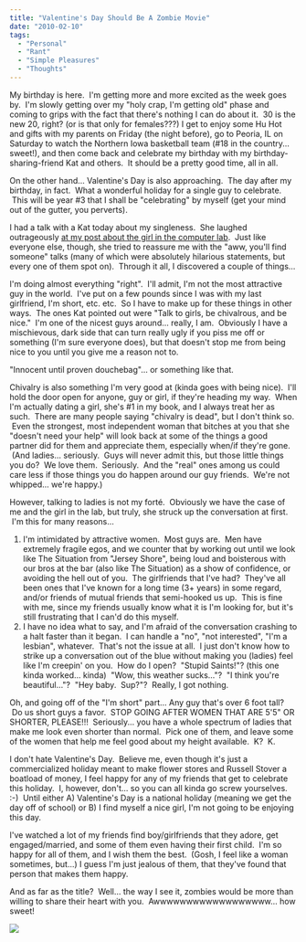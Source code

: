 ```yaml
---
title: "Valentine's Day Should Be A Zombie Movie"
date: "2010-02-10"
tags:
  - "Personal"
  - "Rant"
  - "Simple Pleasures"
  - "Thoughts"
---
```


My birthday is here.  I'm getting more and more excited as the week goes by.  I'm slowly getting over my "holy crap, I'm getting old" phase and coming to grips with the fact that there's nothing I can do about it.  30 is the new 20, right? (or is that only for females???) I get to enjoy some Hu Hot and gifts with my parents on Friday (the night before), go to Peoria, IL on Saturday to watch the Northern Iowa basketball team (#18 in the country... sweet!), and then come back and celebrate my birthday with my birthday-sharing-friend Kat and others.  It should be a pretty good time, all in all.

On the other hand... Valentine's Day is also approaching.  The day after my birthday, in fact.  What a wonderful holiday for a single guy to celebrate.  This will be year #3 that I shall be "celebrating" by myself (get your mind out of the gutter, you perverts).

I had a talk with a Kat today about my singleness.  She laughed outrageously [at my post about the girl in the computer lab](http://niclake13.wordpress.com/2010/02/08/whoops/).  Just like everyone else, though, she tried to reassure me with the "aww, you'll find someone" talks (many of which were absolutely hilarious statements, but every one of them spot on).  Through it all, I discovered a couple of things...

I'm doing almost everything "right".  I'll admit, I'm not the most attractive guy in the world.  I've put on a few pounds since I was with my last girlfriend, I'm short, etc. etc.  So I have to make up for these things in other ways.  The ones Kat pointed out were "Talk to girls, be chivalrous, and be nice."  I'm one of the nicest guys around... really, I am.  Obviously I have a mischievous, dark side that can turn really ugly if you piss me off or something (I'm sure everyone does), but that doesn't stop me from being nice to you until you give me a reason not to.

"Innocent until proven douchebag"... or something like that.

Chivalry is also something I'm very good at (kinda goes with being nice).  I'll hold the door open for anyone, guy or girl, if they're heading my way.  When I'm actually dating a girl, she's #1 in my book, and I always treat her as such.  There are many people saying "chivalry is dead", but I don't think so.  Even the strongest, most independent woman that bitches at you that she "doesn't need your help" will look back at some of the things a good partner did for them and appreciate them, especially when/if they're gone.  (And ladies... seriously.  Guys will never admit this, but those little things you do?  We love them.  Seriously.  And the "real" ones among us could care less if those things you do happen around our guy friends.  We're not whipped... we're happy.)

However, talking to ladies is not my forté.  Obviously we have the case of me and the girl in the lab, but truly, she struck up the conversation at first.  I'm this for many reasons...

1. I'm intimidated by attractive women.  Most guys are.  Men have extremely fragile egos, and we counter that by working out until we look like The Situation from "Jersey Shore", being loud and boisterous with our bros at the bar (also like The Situation) as a show of confidence, or avoiding the hell out of you.  The girlfriends that I've had?  They've all been ones that I've known for a long time (3+ years) in some regard, and/or friends of mutual friends that semi-hooked us up.  This is fine with me, since my friends usually know what it is I'm looking for, but it's still frustrating that I can'd do this myself.
2. I have no idea what to say, and I'm afraid of the conversation crashing to a halt faster than it began.  I can handle a "no", "not interested", "I'm a lesbian", whatever.  That's not the issue at all.  I just don't know how to strike up a conversation out of the blue without making you (ladies) feel like I'm creepin' on you.  How do I open?  "Stupid Saints!"? (this one kinda worked... kinda)  "Wow, this weather sucks..."?  "I think you're beautiful..."?  "Hey baby.  Sup?"?  Really, I got nothing.

Oh, and going off of the "I'm short" part... Any guy that's over 6 foot tall?  Do us short guys a favor.  STOP GOING AFTER WOMEN THAT ARE 5'5" OR SHORTER, PLEASE!!!  Seriously... you have a whole spectrum of ladies that make me look even shorter than normal.  Pick one of them, and leave some of the women that help me feel good about my height available.  K?  K.

I don't hate Valentine's Day.  Believe me, even though it's just a commercialized holiday meant to make flower stores and Russell Stover a boatload of money, I feel happy for any of my friends that get to celebrate this holiday.  I, however, don't... so you can all kinda go screw yourselves. :-)  Until either A) Valentine's Day is a national holiday (meaning we get the day off of school) or B) I find myself a nice girl, I'm not going to be enjoying this day.

I've watched a lot of my friends find boy/girlfriends that they adore, get engaged/married, and some of them even having their first child.  I'm so happy for all of them, and I wish them the best.  (Gosh, I feel like a woman sometimes, but...) I guess I'm just jealous of them, that they've found that person that makes them happy.

And as far as the title?  Well... the way I see it, zombies would be more than willing to share their heart with you.  Awwwwwwwwwwwwwwwwww... how sweet!

![](images/ZombieValentine.jpg)

